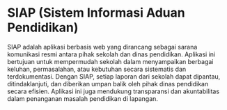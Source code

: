 # SIAP (Sistem Informasi Aduan Pendidikan)
SIAP adalah aplikasi berbasis web yang dirancang sebagai sarana komunikasi resmi antara pihak sekolah dan dinas pendidikan. Aplikasi ini bertujuan untuk mempermudah sekolah dalam menyampaikan berbagai keluhan, permasalahan, atau kebutuhan secara sistematis dan terdokumentasi. Dengan SIAP, setiap laporan dari sekolah dapat dipantau, ditindaklanjuti, dan diberikan umpan balik oleh pihak dinas pendidikan secara efisien. Aplikasi ini juga mendukung transparansi dan akuntabilitas dalam penanganan masalah pendidikan di lapangan.
